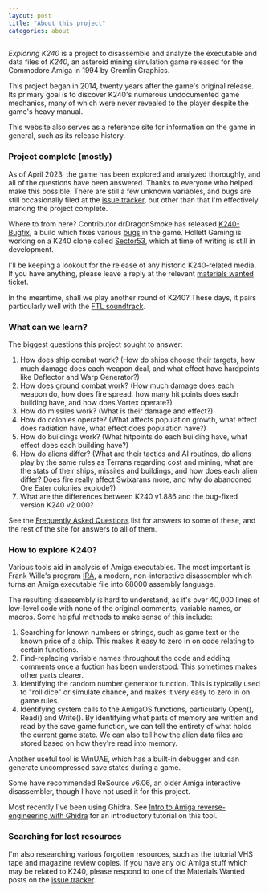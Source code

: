 ```yaml
---
layout: post
title: "About this project"
categories: about
---
```


_Exploring K240_ is a project to disassemble and analyze the executable and data
files of _K240_, an asteroid mining simulation game released for the Commodore
Amiga in 1994 by Gremlin Graphics.

This project began in 2014, twenty years after the game's original release. Its
primary goal is to discover K240's numerous undocumented game mechanics, many of
which were never revealed to the player despite the game's heavy manual.

This website also serves as a reference site for information on the game in
general, such as its release history.

### Project complete (mostly)

As of April 2023, the game has been explored and analyzed thoroughly, and all of
the questions have been answered. Thanks to everyone who helped make this
possible. There are still a few unknown variables, and bugs are still
occasionally filed at the
[issue tracker](https://github.com/tetracorp/k240/issues), but other than that
I'm effectively marking the project complete.

Where to from here? Contributor drDragonSmoke has released
[K240-Bugfix](https://github.com/drDragonSmoke/K240-Bugfix), a build which fixes 
various [bugs](../game-mechanics/bugs.html) in the game.
Hollett Gaming is working on a K240 clone called
[Sector53](https://www.hollettgaming.com/project/1/Sector53/), which at time of
writing is still in development.

I'll be keeping a lookout for the release of any historic K240-related media. If
you have anything, please leave a reply at the relevant
[materials wanted](https://github.com/tetracorp/k240/issues?q=is%3Aissue+is%3Aopen+label%3A%22materials+wanted%22)
ticket.

In the meantime, shall we play another round of K240? These days, it pairs
particularly well with the
[FTL soundtrack](https://www.youtube.com/watch?v=WFkGjEut9U4).

### What can we learn?

The biggest questions this project sought to answer:

1. How does ship combat work? (How do ships choose their targets, how
much damage does each weapon deal, and what effect have hardpoints like
Deflector and Warp Generator?)
2. How does ground combat work? (How much damage does each weapon do,
how does fire spread, how many hit points does each building have,
and how does Vortex operate?)
3. How do missiles work? (What is their damage and effect?)
4. How do colonies operate? (What affects population growth, what effect does
radiation have, what effect does population have?)
5. How do buildings work? (What hitpoints do each building have, what
effect does each building have?)
6. How do aliens differ? (What are their tactics and AI routines, do
aliens play by the same rules as Terrans regarding cost and mining,
what are the stats of their ships, missiles and buildings, and how does
each alien differ? Does fire really affect Swixarans more, and why do
abandoned Ore Eater colonies explode?)
7. What are the differences between K240 v1.886 and the bug-fixed version
K240 v2.000?

See the [Frequently Asked Questions](../about/faq.html) list for answers to some
of these, and the rest of the site for answers to all of them.

### How to explore K240?

Various tools aid in analysis of Amiga executables. The most important is Frank
Wille's program
[IRA](http://aminet.net/package/dev/asm/ira),
a modern, non-interactive disassembler which turns an Amiga executable file into
68000 assembly language.

The resulting disassembly is hard to understand, as it's over 40,000 lines of
low-level code with none of the original comments, variable names, or macros.
Some helpful methods to make sense of this include:

1. Searching for known numbers or strings, such as game text or the
known price of a ship. This makes it easy to zero in on code relating
to certain functions.
2. Find-replacing variable names throughout the code and adding comments
once a fuction has been understood. This sometimes makes other parts clearer.
3. Identifying the random number generator function. This is typically
used to "roll dice" or simulate chance, and makes it very easy to zero
in on game rules.
4. Identifying system calls to the AmigaOS functions, particularly
Open(), Read() and Write(). By identifying what parts of memory are
written and read by the save game function, we can tell the entirety
of what holds the current game state. We can also tell how the alien
data files are stored based on how they're read into memory.

Another useful tool is WinUAE, which has a built-in debugger and can
generate uncompressed save states during a game.

Some have recommended ReSource v6.06, an older Amiga interactive disassembler,
though I have not used it for this project.

Most recently I've been using Ghidra. See
[Intro to Amiga reverse-engineering with Ghidra](https://tetracorp.github.io/guide/intro-amiga-ghidra.html)
for an introductory tutorial on this tool.

### Searching for lost resources

I'm also researching various forgotten resources, such as the tutorial VHS tape
and magazine review copies. If you have any old Amiga stuff which may be related
to K240, please respond to one of the Materials Wanted posts on the
[issue tracker](https://github.com/tetracorp/k240/issues/).
